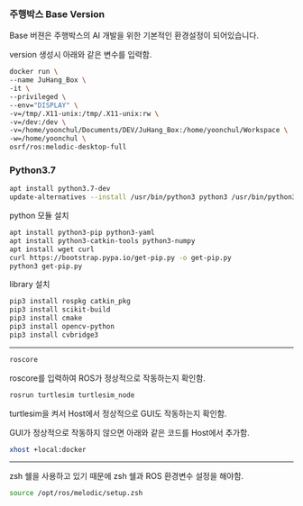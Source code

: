 ### 주행박스 Base Version

Base 버젼은 주행박스의 AI 개발을 위한 기본적인 환경설정이 되어있습니다. 

version 생성시 아래와 같은 변수를 입력함.
```bash
docker run \
--name JuHang_Box \
-it \
--privileged \
--env="DISPLAY" \
-v=/tmp/.X11-unix:/tmp/.X11-unix:rw \
-v=/dev:/dev \
-v=/home/yoonchul/Documents/DEV/JuHang_Box:/home/yoonchul/Workspace \
-w=/home/yoonchul \
osrf/ros:melodic-desktop-full
```

### Python3.7 
```bash
apt install python3.7-dev
update-alternatives --install /usr/bin/python3 python3 /usr/bin/python3.7 1
```

python 모듈 설치
```bash
apt install python3-pip python3-yaml
apt install python3-catkin-tools python3-numpy
apt install wget curl
curl https://bootstrap.pypa.io/get-pip.py -o get-pip.py
python3 get-pip.py
```

library 설치
```bash
pip3 install rospkg catkin_pkg
pip3 install scikit-build
pip3 install cmake
pip3 install opencv-python
pip3 install cvbridge3
```
---

```bash
roscore
```
roscore를 입력하여 ROS가 정상적으로 작동하는지 확인함.

```bash
rosrun turtlesim turtlesim_node
```
turtlesim을 켜서 Host에서 정상적으로 GUI도 작동하는지 확인함.

GUI가 정상적으로 작동하지 않으면 아래와 같은 코드를 Host에서 추가함.
```bash
xhost +local:docker
```

---
zsh 쉘을 사용하고 있기 때문에 zsh 쉘과 ROS 환경변수 설정을 해야함.
```bash
source /opt/ros/melodic/setup.zsh
```
